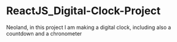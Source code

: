 # ReactJS_Digital-Clock-Project
Neoland, in this project I am making a digital clock, including also a countdown and a chronometer
